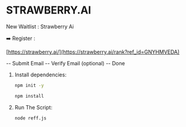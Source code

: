 # STRAWBERRY.AI
New Waitlist : Strawberry Ai

➡️ Register :

[https://strawberry.ai/](https://strawberry.ai/rank?ref_id=GNYHMVEDA)

-- Submit Email
-- Verify Email (optional)
-- Done


1. Install dependencies:
      ```bash
   npm init -y
   ```

   ```bash
   npm install
   ```
2. Run The Script: 
   ```bash
   node reff.js
   ```
